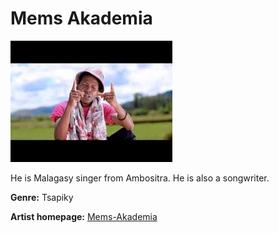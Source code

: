 # Mems Akademia

![Mems-Ademia](mems-akademia.jpg)

He is Malagasy singer from Ambositra. He is also a songwriter.

**Genre:** Tsapiky

**Artist homepage:** [Mems-Akademia](https://web.facebook.com/permalink.php?id=1401015956661660&story_fbid=2225596934203554&_rdc=1&_rdr)
